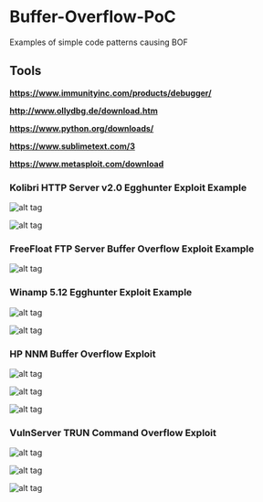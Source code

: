 # Buffer-Overflow-PoC
Examples of simple code patterns causing BOF

## Tools 
**https://www.immunityinc.com/products/debugger/**

**http://www.ollydbg.de/download.htm**

**https://www.python.org/downloads/**

**https://www.sublimetext.com/3**

**https://www.metasploit.com/download**



### Kolibri HTTP Server v2.0 Egghunter Exploit Example
![alt tag](https://emreovunc.com/projects/Kolibri-Egghunter-2.png)


![alt tag](https://emreovunc.com/projects/Kolibri-Egghunter.png)

### FreeFloat FTP Server Buffer Overflow Exploit Example
![alt tag](https://emreovunc.com/projects/FreeFloatServer-BoF-Exploit.png)


### Winamp 5.12 Egghunter Exploit Example
![alt tag](https://emreovunc.com/projects/Winamp_5.12_Egghunter_Exploit.png)


![alt tag](https://emreovunc.com/projects/Winamp_5.12_Egghunter_Exploit_2.png)


### HP NNM Buffer Overflow Exploit 
![alt tag](https://emreovunc.com/projects/hp_nnm_bof_exploit.png)

![alt tag](https://emreovunc.com/projects/hp_nnm_bof_exploit_2.png)

![alt tag](https://emreovunc.com/projects/hp_nnm_exploit_3.png)

### VulnServer TRUN Command Overflow Exploit
![alt tag](https://emreovunc.com/projects/VulnServer_TRUN_Command_Exploit_01.png)

![alt tag](https://emreovunc.com/projects/VulnServer_TRUN_Command_Exploit_02.png)

![alt tag](https://emreovunc.com/projects/VulnServer_TRUN_Command_Exploit_03.png)
